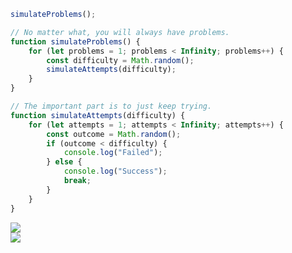 ```JavaScript
simulateProblems();

// No matter what, you will always have problems.
function simulateProblems() {
    for (let problems = 1; problems < Infinity; problems++) {
        const difficulty = Math.random();
        simulateAttempts(difficulty);
    }
}

// The important part is to just keep trying.
function simulateAttempts(difficulty) {
    for (let attempts = 1; attempts < Infinity; attempts++) {
        const outcome = Math.random();
        if (outcome < difficulty) {
            console.log("Failed");
        } else {
            console.log("Success");
            break;
        }
    }
}
```

![](https://nirzak-streak-stats.vercel.app/?user=enetwarch&theme=dark&hide_border=true)<br/>
![](https://github-readme-stats.vercel.app/api/top-langs/?username=enetwarch&theme=dark&hide_border=true&include_all_commits=false&count_private=false&layout=compact)
